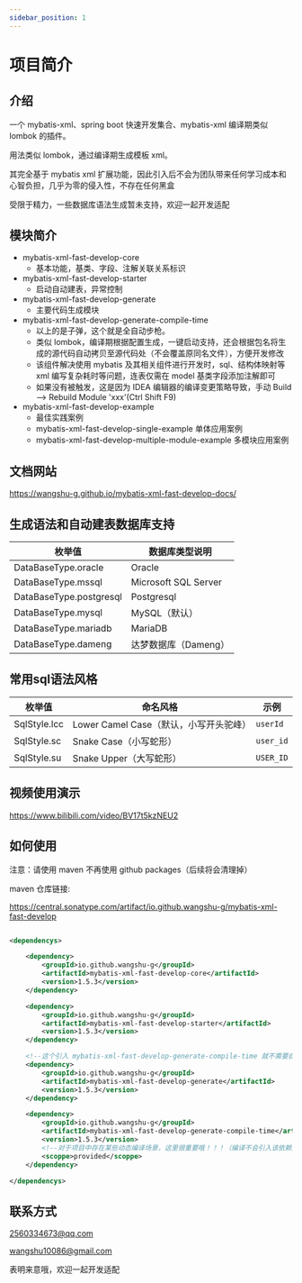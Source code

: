 ```yaml
---
sidebar_position: 1
---
```


# 项目简介

## 介绍

一个 mybatis-xml、spring boot 快速开发集合、mybatis-xml 编译期类似 lombok 的插件。

用法类似 lombok，通过编译期生成模板 xml。

其完全基于 mybatis xml 扩展功能，因此引入后不会为团队带来任何学习成本和心智负担，几乎为零的侵入性，不存在任何黑盒

受限于精力，一些数据库语法生成暂未支持，欢迎一起开发适配

## 模块简介

+ mybatis-xml-fast-develop-core
  + 基本功能，基类、字段、注解关联关系标识
+ mybatis-xml-fast-develop-starter
  + 启动自动建表，异常控制
+ mybatis-xml-fast-develop-generate
  + 主要代码生成模块
+ mybatis-xml-fast-develop-generate-compile-time
  + 以上的是子弹，这个就是全自动步枪。
  + 类似 lombok，编译期根据配置生成，一键启动支持，还会根据包名将生成的源代码自动拷贝至源代码处（不会覆盖原同名文件），方便开发修改
  + 该组件解决使用 mybatis 及其相关组件进行开发时，sql、结构体映射等 xml 编写复杂耗时等问题，连表仅需在 model 基类字段添加注解即可
  + 如果没有被触发，这是因为 IDEA 编辑器的编译变更策略导致，手动 Build --> Rebuild Module 'xxx'(Ctrl Shift F9)
+ mybatis-xml-fast-develop-example
  + 最佳实践案例
  + mybatis-xml-fast-develop-single-example 单体应用案例
  + mybatis-xml-fast-develop-multiple-module-example 多模块应用案例

## 文档网站

https://wangshu-g.github.io/mybatis-xml-fast-develop-docs/

## 生成语法和自动建表数据库支持

| 枚举值                     | 数据库类型说明              | 
|-------------------------|----------------------|
| DataBaseType.oracle     | Oracle               |
| DataBaseType.mssql      | Microsoft SQL Server |
| DataBaseType.postgresql | Postgresql           |
| DataBaseType.mysql      | MySQL（默认）            |
| DataBaseType.mariadb    | MariaDB              |
| DataBaseType.dameng     | 达梦数据库（Dameng）        |

## 常用sql语法风格

| 枚举值          | 命名风格                        | 示例        |
|--------------|-----------------------------|-----------|
| SqlStyle.lcc | Lower Camel Case（默认，小写开头驼峰） | `userId`  |
| SqlStyle.sc  | Snake Case（小写蛇形）            | `user_id` |
| SqlStyle.su  | Snake Upper（大写蛇形）           | `USER_ID` |

## 视频使用演示

https://www.bilibili.com/video/BV17t5kzNEU2

## 如何使用

注意：请使用 maven 不再使用 github packages（后续将会清理掉）

maven 仓库链接:

https://central.sonatype.com/artifact/io.github.wangshu-g/mybatis-xml-fast-develop

```xml

<dependencys>

    <dependency>
        <groupId>io.github.wangshu-g</groupId>
        <artifactId>mybatis-xml-fast-develop-core</artifactId>
        <version>1.5.3</version>
    </dependency>

    <dependency>
        <groupId>io.github.wangshu-g</groupId>
        <artifactId>mybatis-xml-fast-develop-starter</artifactId>
        <version>1.5.3</version>
    </dependency>

    <!--这个引入 mybatis-xml-fast-develop-generate-compile-time 就不需要自己手动调用生成了-->
    <dependency>
        <groupId>io.github.wangshu-g</groupId>
        <artifactId>mybatis-xml-fast-develop-generate</artifactId>
        <version>1.5.3</version>
    </dependency>

    <dependency>
        <groupId>io.github.wangshu-g</groupId>
        <artifactId>mybatis-xml-fast-develop-generate-compile-time</artifactId>
        <version>1.5.3</version>
        <!--对于项目中存在某些动态编译场景，这里很重要哦！！！（编译不会引入该依赖）-->
        <scoppe>provided</scoppe>
    </dependency>

</dependencys>

```

## 联系方式

2560334673@qq.com

wangshu10086@gmail.com

表明来意哦，欢迎一起开发适配